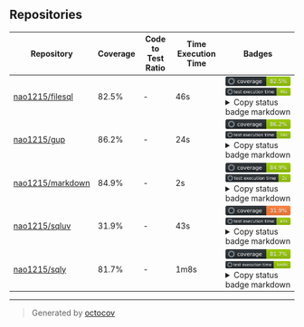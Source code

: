## Repositories

| Repository | Coverage | Code to Test Ratio | Time Execution Time | Badges |
| --- | --- | --- | --- | --- |
| [nao1215/filesql](https://github.com/nao1215/filesql) | 82.5% | - | 46s | ![nao1215/filesql](https://raw.githubusercontent.com/nao1215/octocovs-central-repo/main/badges/nao1215/filesql/coverage.svg) ![nao1215/filesql](https://raw.githubusercontent.com/nao1215/octocovs-central-repo/main/badges/nao1215/filesql/time.svg) <details><summary>Copy status badge markdown</summary>```![Coverage](https://raw.githubusercontent.com/nao1215/octocovs-central-repo/main/badges/nao1215/filesql/coverage.svg)```<br>```![Test Execution Time](https://raw.githubusercontent.com/nao1215/octocovs-central-repo/main/badges/nao1215/filesql/time.svg)```</details> |
| [nao1215/gup](https://github.com/nao1215/gup) | 86.2% | - | 24s | ![nao1215/gup](https://raw.githubusercontent.com/nao1215/octocovs-central-repo/main/badges/nao1215/gup/coverage.svg) ![nao1215/gup](https://raw.githubusercontent.com/nao1215/octocovs-central-repo/main/badges/nao1215/gup/time.svg) <details><summary>Copy status badge markdown</summary>```![Coverage](https://raw.githubusercontent.com/nao1215/octocovs-central-repo/main/badges/nao1215/gup/coverage.svg)```<br>```![Test Execution Time](https://raw.githubusercontent.com/nao1215/octocovs-central-repo/main/badges/nao1215/gup/time.svg)```</details> |
| [nao1215/markdown](https://github.com/nao1215/markdown) | 84.9% | - | 2s | ![nao1215/markdown](https://raw.githubusercontent.com/nao1215/octocovs-central-repo/main/badges/nao1215/markdown/coverage.svg) ![nao1215/markdown](https://raw.githubusercontent.com/nao1215/octocovs-central-repo/main/badges/nao1215/markdown/time.svg) <details><summary>Copy status badge markdown</summary>```![Coverage](https://raw.githubusercontent.com/nao1215/octocovs-central-repo/main/badges/nao1215/markdown/coverage.svg)```<br>```![Test Execution Time](https://raw.githubusercontent.com/nao1215/octocovs-central-repo/main/badges/nao1215/markdown/time.svg)```</details> |
| [nao1215/sqluv](https://github.com/nao1215/sqluv) | 31.9% | - | 43s | ![nao1215/sqluv](https://raw.githubusercontent.com/nao1215/octocovs-central-repo/main/badges/nao1215/sqluv/coverage.svg) ![nao1215/sqluv](https://raw.githubusercontent.com/nao1215/octocovs-central-repo/main/badges/nao1215/sqluv/time.svg) <details><summary>Copy status badge markdown</summary>```![Coverage](https://raw.githubusercontent.com/nao1215/octocovs-central-repo/main/badges/nao1215/sqluv/coverage.svg)```<br>```![Test Execution Time](https://raw.githubusercontent.com/nao1215/octocovs-central-repo/main/badges/nao1215/sqluv/time.svg)```</details> |
| [nao1215/sqly](https://github.com/nao1215/sqly) | 81.7% | - | 1m8s | ![nao1215/sqly](https://raw.githubusercontent.com/nao1215/octocovs-central-repo/main/badges/nao1215/sqly/coverage.svg) ![nao1215/sqly](https://raw.githubusercontent.com/nao1215/octocovs-central-repo/main/badges/nao1215/sqly/time.svg) <details><summary>Copy status badge markdown</summary>```![Coverage](https://raw.githubusercontent.com/nao1215/octocovs-central-repo/main/badges/nao1215/sqly/coverage.svg)```<br>```![Test Execution Time](https://raw.githubusercontent.com/nao1215/octocovs-central-repo/main/badges/nao1215/sqly/time.svg)```</details> |

---

> Generated by [octocov](https://github.com/k1LoW/octocov)
